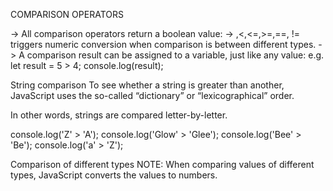 COMPARISON OPERATORS

-> All comparison operators return a boolean value:
-> ,<,<=,>=,==, != triggers numeric conversion when comparison is between different types.
-> A comparison result can be assigned to a variable, just like any value:
e.g.
let result = 5 > 4; 
console.log(result); 

String comparison
To see whether a string is greater than another, JavaScript uses the so-called “dictionary” or “lexicographical” order.

In other words, strings are compared letter-by-letter.

console.log('Z' > 'A');
console.log('Glow' > 'Glee');
console.log('Bee' > 'Be');
console.log('a' > 'Z');


Comparison of different types
NOTE: When comparing values of different types, JavaScript converts the values to numbers.





